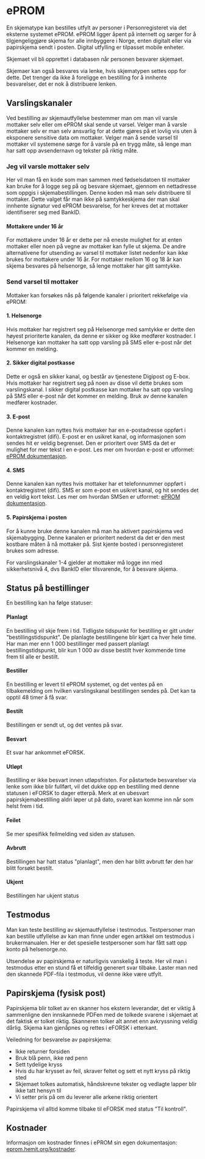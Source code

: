 # ePROM

En skjematype kan bestilles utfylt av personer i Personregisteret via det eksterne systemet ePROM.
ePROM ligger åpent på internett og sørger for å tilgjengeliggjøre skjema for alle innbyggere i Norge,
enten digitalt eller via papirskjema sendt i posten. Digital utfylling er tilpasset mobile enheter.

Skjemaet vil bli opprettet i databasen når personen besvarer skjemaet. 

Skjemaer kan også besvares via lenke, hvis skjematypen settes opp for dette. Det trenger da ikke å foreligge en bestilling for å innhente besvarelser, det er nok å distribuere lenken.

## Varslingskanaler

Ved bestilling av skjemautfyllelse bestemmer man om man vil varsle mottaker selv eller om ePROM skal sende ut varsel.
Velger man å varsle mottaker selv er man selv ansvarlig for at dette gjøres på et lovlig vis uten å eksponere sensitive data om mottaker. Velger man å sende varsel til mottaker vil systemene sørge for å varsle på en trygg måte, så lenge man har satt opp avsendernavn og tekster på riktig måte.

### Jeg vil varsle mottaker selv

Her vil man få en kode som man sammen med fødselsdatoen til mottaker kan bruke for å logge seg på og besvare skjemaet, gjennom en nettadresse som oppgis i skjemabestillingen. Denne koden må man selv distribuere til mottaker.
Dette valget får man ikke på samtykkeskjema der man skal innhente signatur ved ePROM besvarelse, for her kreves det at mottaker identifiserer seg med BankID.

#### Mottakere under 16 år

For mottakere under 16 år er dette per nå eneste mulighet for at enten mottaker eller noen på vegne av mottaker kan fylle ut skjema. De andre alternativene for utsending av varsel til mottaker listet nedenfor kan ikke brukes for mottakere under 16 år. For mottaker mellom 16 og 18 år kan skjema besvares på helsenorge, så lenge mottaker har gitt samtykke.

### Send varsel til mottaker

Mottaker kan forsøkes nås på følgende kanaler i prioritert rekkefølge via ePROM:

#### 1. Helsenorge

Hvis mottaker har registrert seg på Helsenorge med samtykke er dette den høyest prioriterte kanalen, da denne er sikker og ikke medfører kostnader. 
I Helsenorge kan mottaker ha satt opp varsling på SMS eller e-post når det kommer en melding.

#### 2. Sikker digital postkasse

Dette er også en sikker kanal, og består av tjenestene Digipost og E-box. Hvis mottaker har registrert seg på noen av disse vil dette brukes som varslingskanal.
I sikker digital postkasse kan mottaker ha satt opp varsling på SMS eller e-post når det kommer en melding. Bruk av denne kanalen medfører kostnader.

#### 3. E-post

Denne kanalen kan nyttes hvis mottaker har en e-postadresse oppført i kontaktregistret (difi).
E-post er en usikret kanal, og informasjonen som sendes hit er veldig begrenset. Den er prioritert over SMS da det er mulighet for mer tekst i en e-post. 
Les mer om hvordan e-post er utformet: <a href="https://eprom.hemit.org/PasientskjemaViaEpostSms" target="_blank">ePROM dokumentasjon</a>.

#### 4. SMS

Denne kanalen kan nyttes hvis mottaker har et telefonnummer oppført i kontaktregistret (difi).
SMS er som e-post en usikret kanal, og hit sendes det en veldig kort tekst.
Les mer om hvordan SMSen er utformet: <a href="https://eprom.hemit.org/PasientskjemaViaEpostSms" target="_blank">ePROM dokumentasjon</a>.

#### 5. Papirskjema i posten

For å kunne bruke denne kanalen må man ha aktivert papirskjema ved skjemabygging.
Denne kanalen er prioritert nederst da det er den mest kostbare måten å nå mottaker på.
Sist kjente bosted i personregisteret brukes som adresse.

For varslingskanaler 1-4 gjelder at mottaker må logge inn med sikkerhetsnivå 4, dvs BankID eller tilsvarende, for å besvare skjema.

## Status på bestillinger

En bestilling kan ha følge statuser:

#### Planlagt
En bestilling vil skje frem i tid. Tidligste tidspunkt for bestilling er gitt under "bestillingstidspunkt". De planlagte bestillingene blir kjørt ca hver hele time. Har man mer enn 1 000 bestillinger med passert planlagt bestillingstidspunkt, blir kun 1 000 av disse bestilt hver kommende time frem til alle er bestilt.

#### Bestiller
En bestilling er levert til ePROM systemet, og det ventes på en tilbakemelding om hvilken varslingskanal bestillingen sendes på. Det kan ta opptil 48 timer å få svar. 

#### Bestilt
Bestillingen er sendt ut, og det ventes på svar.

#### Besvart
Et svar har ankommet eFORSK.

#### Utløpt
Bestilling er ikke besvart innen utløpsfristen. 
For påstartede besvarelser via lenke som ikke blir fullført, vil det dukke opp en bestilling med denne statusen i eFORSK to dager etterpå.
Merk at en ubesvart papirskjemabestilling aldri løper ut på dato, svaret kan komme inn når som helst frem i tid.

#### Feilet
Se mer spesifikk feilmelding ved siden av statusen.

#### Avbrutt
Bestillingen har hatt status "planlagt", men den har blitt avbrutt før den har blitt forsøkt bestilt.

#### Ukjent
Bestillingen har ukjent status

## Testmodus

Man kan teste bestilling av skjemautfyllelse i testmodus. Testpersoner man kan bestille utfyllelse av kan man finne under egen artikkel om testmodus i brukermanualen. Her er det spesielle testpersoner som har fått satt opp konto på helsenorge.no.

Utsendelse av papirskjema er naturligvis vanskelig å teste. Her vil man i testmodus etter en stund få et tilfeldig generert svar tilbake. Laster man ned den skannede PDF-fila i testmodus, vil denne ikke være utfylt.

## Papirskjema (fysisk post)

Papirskjema blir tolket av en skanner hos ekstern leverandør, det er viktig å sammenligne den innskannede PDFen med de tolkede svarene i skjemaet at det faktisk er tolket riktig. Skanneren tolker alt annet enn avkryssning veldig dårlig. Skjema kan gjenåpnes og rettes i eFORSK i etterkant.

Veiledning for besvarelse av papirskjema:
*	Ikke returner forsiden
*	Bruk blå penn, ikke rød penn
*	Sett tydelige kryss
*	Hvis du har krysset av feil, skraver feltet og sett et nytt kryss på riktig sted
*	Skjemaet tolkes automatisk, håndskrevne tekster og vedlagte lapper blir ikke tatt hensyn til
*	Vi setter pris på om du leverer alle arkene riktig orientert

Papirskjema vil alltid komme tilbake til eFORSK med status "Til kontroll".

## Kostnader

Informasjon om kostnader finnes i ePROM sin egen dokumentasjon: <a href="https://eprom.hemit.org/kostnader" target="_blank">eprom.hemit.org/kostnader</a>.

